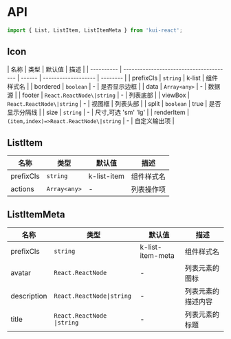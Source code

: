 # API

```jsx
import { List, ListItem, ListItemMeta } from 'kui-react';
```

## Icon

| 名称       | 类型                                    | 默认值 | 描述                |
| ---------- | --------------------------------------- | ------ | ------------------- | -------- |
| prefixCls  | `string`                                | k-list | 组件样式名          |
| bordered   | `boolean`                               | -      | 是否显示边框        |
| data       | `Array<any>`                            | -      | 数据源              |
| footer     | `React.ReactNode\|string`               | -      | 列表底部            |
| viewBox    | `React.ReactNode\|string`               | -      | 视图框              | 列表头部 |
| split      | `boolean`                               | true   | 是否显示分隔线      |
| size       | `string`                                | -      | 尺寸,可选 'sm' 'lg' |
| renderItem | `(item,index)=>React.ReactNode\|string` | -      | 自定义输出项        |

## ListItem

| 名称      | 类型         | 默认值      | 描述       |
| --------- | ------------ | ----------- | ---------- |
| prefixCls | `string`     | k-list-item | 组件样式名 |
| actions   | `Array<any>` | -           | 列表操作项 |

## ListItemMeta

| 名称        | 类型                       | 默认值           | 描述               |
| ----------- | -------------------------- | ---------------- | ------------------ |
| prefixCls   | `string`                   | k-list-item-meta | 组件样式名         |
| avatar      | `React.ReactNode`          | -                | 列表元素的图标     |
| description | `React.ReactNode\|string`  | -                | 列表元素的描述内容 |
| title       | `React.ReactNode \|string` | -                | 列表元素的标题     |
